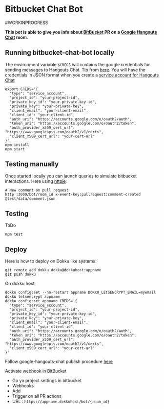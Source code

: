 # Bitbucket Chat Bot

#WORKINPROGRESS

**This bot is able to give you info about [BitBucket](https://bitbucket.org) PR on a [Google Hangouts Chat](https://chat.google.com/) room.**

## Running bitbucket-chat-bot locally

The environment variable ``$CREDS`` will contains the google credentials for sending
messages to Hangouts Chat. Tip from [here](https://github.com/googleapis/google-auth-library-nodejs/blob/master/README.md#loading-credentials-from-environment-variables). You will have the credentials in JSON format when you create
a [service account for Hangouts Chat](https://developers.google.com/hangouts/chat/how-tos/service-accounts)

```
export CREDS='{
  "type": "service_account",
  "project_id": "your-project-id",
  "private_key_id": "your-private-key-id",
  "private_key": "your-private-key",
  "client_email": "your-client-email",
  "client_id": "your-client-id",
  "auth_uri": "https://accounts.google.com/o/oauth2/auth",
  "token_uri": "https://accounts.google.com/o/oauth2/token",
  "auth_provider_x509_cert_url": "https://www.googleapis.com/oauth2/v1/certs",
  "client_x509_cert_url": "your-cert-url"
}'
npm install
npm start
```

## Testing manually

Once started locally you can launch queries to simulate bitbucket interactions. Here using [httpie](https://httpie.org/):

```
# New comment on pull request
http :3000/bot/room_id x-event-key:pullrequest:comment-created @test/data/comment.json

```

## Testing

ToDo

```
npm test
```

## Deploy

Here is how to deploy on Dokku like systems:

```
git remote add dokku dokku@dokkuhost:appname
git push dokku
```

On dokku host:

```
dokku config:set --no-restart appname DOKKU_LETSENCRYPT_EMAIL=myemail
dokku letsencrypt appname
dokku config:set appname CREDS='{
  "type": "service_account",
  "project_id": "your-project-id",
  "private_key_id": "your-private-key-id",
  "private_key": "your-private-key",
  "client_email": "your-client-email",
  "client_id": "your-client-id",
  "auth_uri": "https://accounts.google.com/o/oauth2/auth",
  "token_uri": "https://accounts.google.com/o/oauth2/token",
  "auth_provider_x509_cert_url": "https://www.googleapis.com/oauth2/v1/certs",
  "client_x509_cert_url": "your-cert-url"
}'
```

Follow google-hangouts-chat publish procedure [here](https://developers.google.com/hangouts/chat/how-tos/bots-publish)

Activate webhook in BitBucket

- Go yo project settings in bitbucket
- Webhooks
- Add
- Trigger on all PR actions
- URL : ``https://appname.dokkuhost/bot/{room_id}``